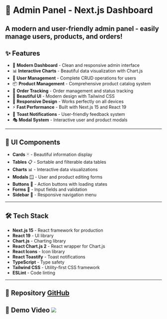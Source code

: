 # 🚀 Admin Panel - Next.js Dashboard

A modern and user-friendly admin panel - easily manage users, products, and orders!
---

## ✨ Features

- 🎯 **Modern Dashboard** - Clean and responsive admin interface
- 📊 **Interactive Charts** - Beautiful data visualization with Chart.js
- 👥 **User Management** - Complete CRUD operations for users
- 📦 **Product Management** - Comprehensive product catalog system
- 🛒 **Order Tracking** - Order management and status tracking
- 🎨 **Beautiful UI** - Modern design with Tailwind CSS
- 📱 **Responsive Design** - Works perfectly on all devices
- ⚡ **Fast Performance** - Built with Next.js 15 and React 19
- 🔔 **Toast Notifications** - User-friendly feedback system
- 🎭 **Modal System** - Interactive user and product modals
---

## 🎨 UI Components

- **Cards** 🃏 - Beautiful information display
- **Tables** 📋 - Sortable and filterable data tables
- **Charts** 📊 - Interactive data visualizations
- **Modals** 🪟 - User and product editing forms
- **Buttons** 🔘 - Action buttons with loading states
- **Forms** 📝 - Input fields and validation
- **Sidebar** 📱 - Responsive navigation menu
---

## 🛠️ Tech Stack

- **Next.js 15** - React framework for production
- **React 19** - UI library
- **Chart.js** - Charting library
- **React Chart.js 2** - React wrapper for Chart.js
- **React Icons** - Icon library
- **React Toastify** - Toast notifications
- **TypeScript** - Type safety
- **Tailwind CSS** - Utility-first CSS framework
- **ESLint** - Code linting
---

📁 **Repository**
[GitHub](https://bit.ly/3JBeuFW)
---

🎥 **Demo Video**
![](adminpanel.gif)
---